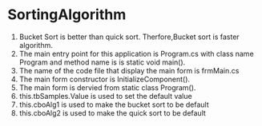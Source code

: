 # SortingAlgorithm

1) Bucket Sort is better than quick sort. Therfore,Bucket sort is faster algorithm.
2) The main entry point for this application is Program.cs with class name Program and method name is is static void main().
3) The name of the code file that display the main form is frmMain.cs
4) The main form constructor is InitializeComponent().
5) The main form is dervied from static class Program().
6) this.tbSamples.Value is used to set the default value 
7) this.cboAlg1 is used to make the bucket sort to be default
8)  this.cboAlg2 is used to make the quick sort to be default


